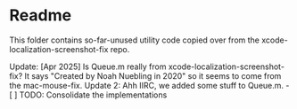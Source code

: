# Readme

This folder contains so-far-unused utility code copied over from the xcode-localization-screenshot-fix repo.

Update: [Apr 2025] Is Queue.m really from xcode-localization-screenshot-fix? It says "Created by Noah Nuebling in 2020" so it seems to come from the mac-mouse-fix.
    Update 2: Ahh IIRC, we added some stuff to Queue.m. 
    - [ ] TODO: Consolidate the implementations 
